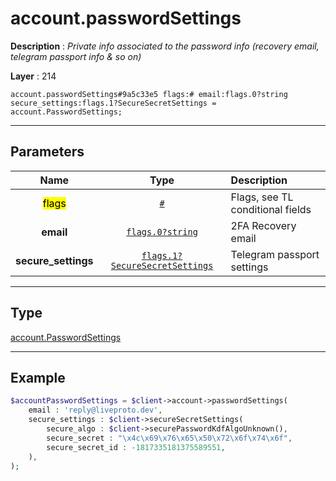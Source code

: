 # account.passwordSettings

**Description** : *Private info associated to the password info \(recovery email, telegram passport info &amp; so on\)*

**Layer** : 214

```tl
account.passwordSettings#9a5c33e5 flags:# email:flags.0?string secure_settings:flags.1?SecureSecretSettings = account.PasswordSettings;
```

---

## Parameters

| Name | Type | Description |
| :---: | :---: | :--- |
| <mark>flags</mark> | [`#`](type/#) | Flags, see TL conditional fields |
| **email** | [`flags.0?string`](type/string) | 2FA Recovery email |
| **secure_settings** | [`flags.1?SecureSecretSettings`](type/SecureSecretSettings) | Telegram passport settings |

---

## Type

[account.PasswordSettings](type/account.PasswordSettings)

---

## Example

```php
$accountPasswordSettings = $client->account->passwordSettings(
	email : 'reply@liveproto.dev',
	secure_settings : $client->secureSecretSettings(
		secure_algo : $client->securePasswordKdfAlgoUnknown(),
		secure_secret : "\x4c\x69\x76\x65\x50\x72\x6f\x74\x6f",
		secure_secret_id : -1817335181375589551,
	),
);
```